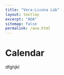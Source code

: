 ```yaml
---
title: "Vera-Licona Lab"
layout: textlay
excerpt: "AOA"
sitemap: false
permalink: /aoa.html
---
```


# Calendar

dfghjkl
